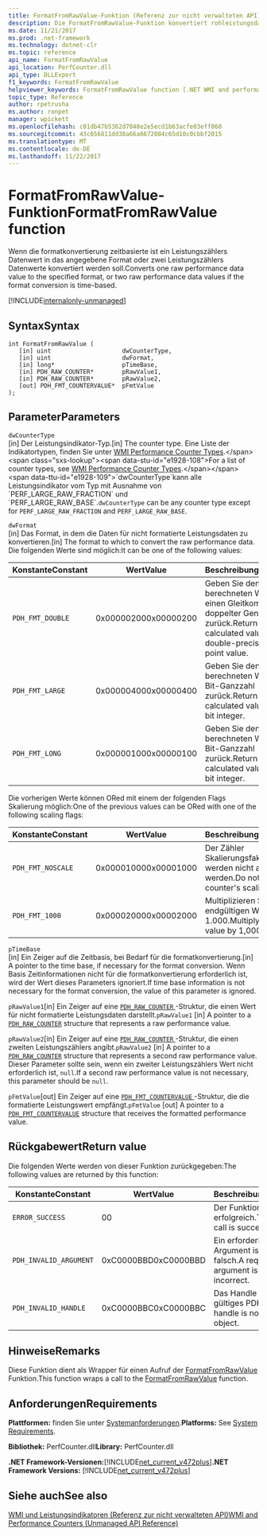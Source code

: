 ```yaml
---
title: FormatFromRawValue-Funktion (Referenz zur nicht verwalteten API)
description: Die FormatFromRawValue-Funktion konvertiert rohleistungsdaten in einem angegebenen Format.
ms.date: 11/21/2017
ms.prod: .net-framework
ms.technology: dotnet-clr
ms.topic: reference
api_name: FormatFromRawValue
api_location: PerfCounter.dll
api_type: DLLExport
f1_keywords: FormatFromRawValue
helpviewer_keywords: FormatFromRawValue function [.NET WMI and performance counters]
topic_type: Reference
author: rpetrusha
ms.author: ronpet
manager: wpickett
ms.openlocfilehash: c01db47b5362d7048e2e5ecd1b63acfe03eff860
ms.sourcegitcommit: 43c656811dd38a66a6672084c65d10c0cbbf2015
ms.translationtype: MT
ms.contentlocale: de-DE
ms.lasthandoff: 11/22/2017
---
```

# <a name="formatfromrawvalue-function"></a><span data-ttu-id="e1928-103">FormatFromRawValue-Funktion</span><span class="sxs-lookup"><span data-stu-id="e1928-103">FormatFromRawValue function</span></span>
<span data-ttu-id="e1928-104">Wenn die formatkonvertierung zeitbasierte ist ein Leistungszählers Datenwert in das angegebene Format oder zwei Leistungszählers Datenwerte konvertiert werden soll.</span><span class="sxs-lookup"><span data-stu-id="e1928-104">Converts one raw performance data value to the specified format, or two raw performance data values if the format conversion is time-based.</span></span>   
  
[!INCLUDE[internalonly-unmanaged](../../../../includes/internalonly-unmanaged.md)]
  
## <a name="syntax"></a><span data-ttu-id="e1928-105">Syntax</span><span class="sxs-lookup"><span data-stu-id="e1928-105">Syntax</span></span>  
  
```  
int FormatFromRawValue (
   [in] uint                    dwCounterType, 
   [in] uint                    dwFormat, 
   [in] long*                   pTimeBase,
   [in] PDH_RAW_COUNTER*        pRawValue1,
   [in] PDH_RAW_COUNTER*        pRawValue2,
   [out] PDH_FMT_COUNTERVALUE*  pFmtValue
); 
```  

## <a name="parameters"></a><span data-ttu-id="e1928-106">Parameter</span><span class="sxs-lookup"><span data-stu-id="e1928-106">Parameters</span></span>

`dwCounterType`  
<span data-ttu-id="e1928-107">[in] Der Leistungsindikator-Typ.</span><span class="sxs-lookup"><span data-stu-id="e1928-107">[in] The counter type.</span></span> <span data-ttu-id="e1928-108">Eine Liste der Indikatortypen, finden Sie unter [WMI Performance Counter Types](https://msdn.microsoft.com/library/aa394569(v=vs.85).aspx).</span><span class="sxs-lookup"><span data-stu-id="e1928-108">For a list of counter types, see [WMI Performance Counter Types](https://msdn.microsoft.com/library/aa394569(v=vs.85).aspx).</span></span> <span data-ttu-id="e1928-109">`dwCounterType`kann alle Leistungsindikator vom Typ mit Ausnahme von `PERF_LARGE_RAW_FRACTION` und `PERF_LARGE_RAW_BASE`.</span><span class="sxs-lookup"><span data-stu-id="e1928-109">`dwCounterType` can be any counter type except for `PERF_LARGE_RAW_FRACTION` and `PERF_LARGE_RAW_BASE`.</span></span> 

`dwFormat`  
<span data-ttu-id="e1928-110">[in] Das Format, in dem die Daten für nicht formatierte Leistungsdaten zu konvertieren.</span><span class="sxs-lookup"><span data-stu-id="e1928-110">[in] The format to which to convert the raw performance data.</span></span> <span data-ttu-id="e1928-111">Die folgenden Werte sind möglich:</span><span class="sxs-lookup"><span data-stu-id="e1928-111">It can be one of the following values:</span></span>

|<span data-ttu-id="e1928-112">Konstante</span><span class="sxs-lookup"><span data-stu-id="e1928-112">Constant</span></span>  |<span data-ttu-id="e1928-113">Wert</span><span class="sxs-lookup"><span data-stu-id="e1928-113">Value</span></span>  |<span data-ttu-id="e1928-114">Beschreibung</span><span class="sxs-lookup"><span data-stu-id="e1928-114">Description</span></span> |
|---------|---------|---------|
| `PDH_FMT_DOUBLE` |<span data-ttu-id="e1928-115">0x00000200</span><span class="sxs-lookup"><span data-stu-id="e1928-115">0x00000200</span></span> | <span data-ttu-id="e1928-116">Geben Sie den berechneten Wert als einen Gleitkommawert mit doppelter Genauigkeit zurück.</span><span class="sxs-lookup"><span data-stu-id="e1928-116">Return the calculated value as a double-precision floating point value.</span></span> | 
| `PDH_FMT_LARGE` | <span data-ttu-id="e1928-117">0x00000400</span><span class="sxs-lookup"><span data-stu-id="e1928-117">0x00000400</span></span> | <span data-ttu-id="e1928-118">Geben Sie den berechneten Wert als 64-Bit-Ganzzahl zurück.</span><span class="sxs-lookup"><span data-stu-id="e1928-118">Return the calculated value as a 64-bit integer.</span></span> |
| `PDH_FMT_LONG` | <span data-ttu-id="e1928-119">0x00000100</span><span class="sxs-lookup"><span data-stu-id="e1928-119">0x00000100</span></span> | <span data-ttu-id="e1928-120">Geben Sie den berechneten Wert als 32-Bit-Ganzzahl zurück.</span><span class="sxs-lookup"><span data-stu-id="e1928-120">Return the calculated value as a 32-bit integer.</span></span> |

<span data-ttu-id="e1928-121">Die vorherigen Werte können ORed mit einem der folgenden Flags Skalierung möglich:</span><span class="sxs-lookup"><span data-stu-id="e1928-121">One of the previous values can be ORed with one of the following scaling flags:</span></span>

|<span data-ttu-id="e1928-122">Konstante</span><span class="sxs-lookup"><span data-stu-id="e1928-122">Constant</span></span>  |<span data-ttu-id="e1928-123">Wert</span><span class="sxs-lookup"><span data-stu-id="e1928-123">Value</span></span>  |<span data-ttu-id="e1928-124">Beschreibung</span><span class="sxs-lookup"><span data-stu-id="e1928-124">Description</span></span> |
|---------|---------|---------|
| `PDH_FMT_NOSCALE` | <span data-ttu-id="e1928-125">0x00001000</span><span class="sxs-lookup"><span data-stu-id="e1928-125">0x00001000</span></span> | <span data-ttu-id="e1928-126">Der Zähler Skalierungsfaktoren werden nicht angewendet werden.</span><span class="sxs-lookup"><span data-stu-id="e1928-126">Do not apply the counter's scaling factors.</span></span> |
| `PDH_FMT_1000` | <span data-ttu-id="e1928-127">0x00002000</span><span class="sxs-lookup"><span data-stu-id="e1928-127">0x00002000</span></span> | <span data-ttu-id="e1928-128">Multiplizieren Sie den endgültigen Wert von 1.000.</span><span class="sxs-lookup"><span data-stu-id="e1928-128">Multiply the final value by 1,000.</span></span> | 

`pTimeBase`  
<span data-ttu-id="e1928-129">[in] Ein Zeiger auf die Zeitbasis, bei Bedarf für die formatkonvertierung.</span><span class="sxs-lookup"><span data-stu-id="e1928-129">[in] A pointer to the time base, if necessary for the format conversion.</span></span> <span data-ttu-id="e1928-130">Wenn Basis Zeitinformationen nicht für die formatkonvertierung erforderlich ist, wird der Wert dieses Parameters ignoriert.</span><span class="sxs-lookup"><span data-stu-id="e1928-130">If time base information is not necessary for the format conversion, the value of this parameter is ignored.</span></span>

<span data-ttu-id="e1928-131">`pRawValue1`[in] Ein Zeiger auf eine [ `PDH_RAW_COUNTER` ](https://msdn.microsoft.com/library/windows/desktop/aa373060(v=vs.85).aspx) -Struktur, die einen Wert für nicht formatierte Leistungsdaten darstellt.</span><span class="sxs-lookup"><span data-stu-id="e1928-131">`pRawValue1` [in] A pointer to a [`PDH_RAW_COUNTER`](https://msdn.microsoft.com/library/windows/desktop/aa373060(v=vs.85).aspx) structure that represents a raw performance value.</span></span>

<span data-ttu-id="e1928-132">`pRawValue2`[in] Ein Zeiger auf eine [ `PDH_RAW_COUNTER` ](https://msdn.microsoft.com/library/windows/desktop/aa373060(v=vs.85).aspx) -Struktur, die einen zweiten Leistungszählers angibt.</span><span class="sxs-lookup"><span data-stu-id="e1928-132">`pRawValue2` [in] A pointer to a [`PDH_RAW_COUNTER`](https://msdn.microsoft.com/library/windows/desktop/aa373060(v=vs.85).aspx) structure that represents a second raw performance value.</span></span> <span data-ttu-id="e1928-133">Dieser Parameter sollte sein, wenn ein zweiter Leistungszählers Wert nicht erforderlich ist, `null`.</span><span class="sxs-lookup"><span data-stu-id="e1928-133">If a second raw performance value is not necessary, this parameter should be `null`.</span></span>

<span data-ttu-id="e1928-134">`pFmtValue`[out] Ein Zeiger auf eine [ `PDH_FMT_COUNTERVALUE` ](https://msdn.microsoft.com/library/windows/desktop/aa373050(v=vs.85).aspx) -Struktur, die die formatierte Leistungswert empfängt.</span><span class="sxs-lookup"><span data-stu-id="e1928-134">`pFmtValue` [out] A pointer to a [`PDH_FMT_COUNTERVALUE`](https://msdn.microsoft.com/library/windows/desktop/aa373050(v=vs.85).aspx) structure that receives the formatted performance value.</span></span>

## <a name="return-value"></a><span data-ttu-id="e1928-135">Rückgabewert</span><span class="sxs-lookup"><span data-stu-id="e1928-135">Return value</span></span>

<span data-ttu-id="e1928-136">Die folgenden Werte werden von dieser Funktion zurückgegeben:</span><span class="sxs-lookup"><span data-stu-id="e1928-136">The following values are returned by this function:</span></span>

|<span data-ttu-id="e1928-137">Konstante</span><span class="sxs-lookup"><span data-stu-id="e1928-137">Constant</span></span>  |<span data-ttu-id="e1928-138">Wert</span><span class="sxs-lookup"><span data-stu-id="e1928-138">Value</span></span>  |<span data-ttu-id="e1928-139">Beschreibung</span><span class="sxs-lookup"><span data-stu-id="e1928-139">Description</span></span>  |
|---------|---------|---------|
| `ERROR_SUCCESS` | <span data-ttu-id="e1928-140">0</span><span class="sxs-lookup"><span data-stu-id="e1928-140">0</span></span> | <span data-ttu-id="e1928-141">Der Funktionsaufruf ist erfolgreich.</span><span class="sxs-lookup"><span data-stu-id="e1928-141">The function call is successful.</span></span> |
| `PDH_INVALID_ARGUMENT` | <span data-ttu-id="e1928-142">0xC0000BBD</span><span class="sxs-lookup"><span data-stu-id="e1928-142">0xC0000BBD</span></span> | <span data-ttu-id="e1928-143">Ein erforderliches Argument ist fehlt oder falsch.</span><span class="sxs-lookup"><span data-stu-id="e1928-143">A required argument is missing or incorrect.</span></span> | 
| `PDH_INVALID_HANDLE` | <span data-ttu-id="e1928-144">0xC0000BBC</span><span class="sxs-lookup"><span data-stu-id="e1928-144">0xC0000BBC</span></span> | <span data-ttu-id="e1928-145">Das Handle ist kein gültiges PDH-Objekt.</span><span class="sxs-lookup"><span data-stu-id="e1928-145">The handle is not a valid PDH object.</span></span> |
  
## <a name="remarks"></a><span data-ttu-id="e1928-146">Hinweise</span><span class="sxs-lookup"><span data-stu-id="e1928-146">Remarks</span></span>

<span data-ttu-id="e1928-147">Diese Funktion dient als Wrapper für einen Aufruf der [FormatFromRawValue](https://msdn.microsoft.com/library/ms231047(v=vs.85).aspx) Funktion.</span><span class="sxs-lookup"><span data-stu-id="e1928-147">This function wraps a call to the [FormatFromRawValue](https://msdn.microsoft.com/library/ms231047(v=vs.85).aspx) function.</span></span>

## <a name="requirements"></a><span data-ttu-id="e1928-148">Anforderungen</span><span class="sxs-lookup"><span data-stu-id="e1928-148">Requirements</span></span>  
 <span data-ttu-id="e1928-149">**Plattformen:** finden Sie unter [Systemanforderungen](../../../../docs/framework/get-started/system-requirements.md).</span><span class="sxs-lookup"><span data-stu-id="e1928-149">**Platforms:** See [System Requirements](../../../../docs/framework/get-started/system-requirements.md).</span></span>  
  
 <span data-ttu-id="e1928-150">**Bibliothek:** PerfCounter.dll</span><span class="sxs-lookup"><span data-stu-id="e1928-150">**Library:** PerfCounter.dll</span></span>  
  
 <span data-ttu-id="e1928-151">**.NET Framework-Versionen:**[!INCLUDE[net_current_v472plus](../../../../includes/net-current-v472plus.md)]</span><span class="sxs-lookup"><span data-stu-id="e1928-151">**.NET Framework Versions:** [!INCLUDE[net_current_v472plus](../../../../includes/net-current-v472plus.md)]</span></span>  
  
## <a name="see-also"></a><span data-ttu-id="e1928-152">Siehe auch</span><span class="sxs-lookup"><span data-stu-id="e1928-152">See also</span></span>  
[<span data-ttu-id="e1928-153">WMI und Leistungsindikatoren (Referenz zur nicht verwalteten API)</span><span class="sxs-lookup"><span data-stu-id="e1928-153">WMI and Performance Counters (Unmanaged API Reference)</span></span>](index.md)
